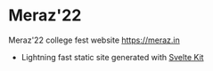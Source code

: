 # Meraz'22

Meraz'22 college fest website https://meraz.in

- Lightning fast static site generated with [Svelte Kit](https://kit.svelte.dev/)
